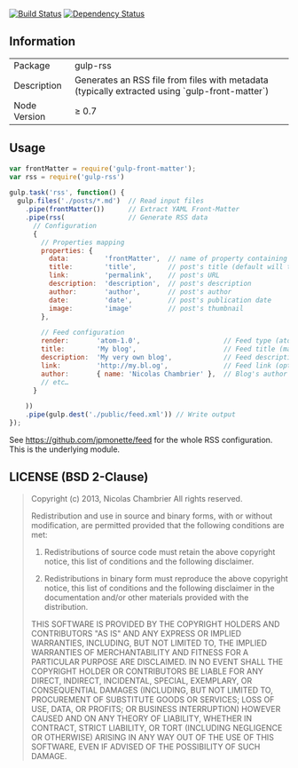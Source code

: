 [![Build Status](https://travis-ci.org/lmtm/gulp-rss.png?branch=master)](https://travis-ci.org/lmtm/gulp-rss)
[![Dependency Status](https://david-dm.org/lmtm/gulp-rss.png)](https://david-dm.org/lmtm/gulp-rss)

## Information

<table>
<tr>
<td>Package</td><td>gulp-rss</td>
</tr>
<tr>
<td>Description</td>
<td>Generates an RSS file from files with metadata (typically extracted using `gulp-front-matter`)</td>
</tr>
<tr>
<td>Node Version</td>
<td>≥ 0.7</td>
</tr>
</table>

## Usage

```javascript
var frontMatter = require('gulp-front-matter');
var rss = require('gulp-rss')

gulp.task('rss', function() {
  gulp.files('./posts/*.md')  // Read input files
    .pipe(frontMatter())      // Extract YAML Front-Matter
    .pipe(rss(                // Generate RSS data
      // Configuration
      {
        // Properties mapping
        properties: {
          data:         'frontMatter',  // name of property containing the data, typically extracted front-matter
          title:        'title',        // post's title (default will then be `file.frontMatter.title`)
          link:         'permalink',    // post's URL
          description:  'description',  // post's description
          author:       'author',       // post's author
          date:         'date',         // post's publication date
          image:        'image'         // post's thumbnail
        },

        // Feed configuration
        render:       'atom-1.0',                     // Feed type (atom-1.0 or rss-2.0)
        title:        'My blog',                      // Feed title (mandatory)
        description:  'My very own blog',             // Feed description (optional)
        link:         'http://my.bl.og',              // Feed link (optional)
        author:       { name: 'Nicolas Chambrier' },  // Blog's author (optional)
        // etc…
      }

    ))
    .pipe(gulp.dest('./public/feed.xml')) // Write output
});
```

See https://github.com/jpmonette/feed for the whole RSS configuration. This is the underlying module.

## LICENSE (BSD 2-Clause)

> Copyright (c) 2013, Nicolas Chambrier
> All rights reserved.
>
> Redistribution and use in source and binary forms, with or without modification, are permitted provided that the following conditions are met:
>
> 1. Redistributions of source code must retain the above copyright notice, this list of conditions and the following disclaimer.
>
> 2. Redistributions in binary form must reproduce the above copyright notice, this list of conditions and the following disclaimer in the documentation and/or other materials provided with the distribution.
>
> THIS SOFTWARE IS PROVIDED BY THE COPYRIGHT HOLDERS AND CONTRIBUTORS "AS IS" AND ANY EXPRESS OR IMPLIED WARRANTIES, INCLUDING, BUT NOT LIMITED TO, THE IMPLIED WARRANTIES OF MERCHANTABILITY AND FITNESS FOR A PARTICULAR PURPOSE ARE DISCLAIMED. IN NO EVENT SHALL THE COPYRIGHT HOLDER OR CONTRIBUTORS BE LIABLE FOR ANY DIRECT, INDIRECT, INCIDENTAL, SPECIAL, EXEMPLARY, OR CONSEQUENTIAL DAMAGES (INCLUDING, BUT NOT LIMITED TO, PROCUREMENT OF SUBSTITUTE GOODS OR SERVICES; LOSS OF USE, DATA, OR PROFITS; OR BUSINESS INTERRUPTION) HOWEVER CAUSED AND ON ANY THEORY OF LIABILITY, WHETHER IN CONTRACT, STRICT LIABILITY, OR TORT (INCLUDING NEGLIGENCE OR OTHERWISE) ARISING IN ANY WAY OUT OF THE USE OF THIS SOFTWARE, EVEN IF ADVISED OF THE POSSIBILITY OF SUCH DAMAGE.
